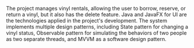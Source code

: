 The project manages vinyl rentals, allowing the user to borrow, reserve, or return a vinyl, but it also has the delete feature. Java and JavaFX for UI are the technologies applied in the project's development. The system implements multiple design patterns, including State pattern for changing a vinyl status, Observable pattern for simulating the behaviors of two people as two separate threads, and MVVM as a software design pattern.

